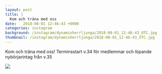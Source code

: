 ```yaml
---
layout: post
title: |
  Kom och träna med oss
date:   2018-08-01 12:46:43 +0000
categories: instagram
background: /instagram/dynamixherrljunga/2018-08-01_12-46-43_UTC.jpg
thumbnail: /instagram/dynamixherrljunga/2018-08-01_12-46-43_UTC.jpg
---
```

Kom och träna med oss! Terminsstart v.34 för medlemmar och löpande nybörjarintag från v.35



<img src='/www-dynamix-herrljunga/instagram/dynamixherrljunga/2018-08-01_12-46-43_UTC.jpg' class='img-fluid' />
